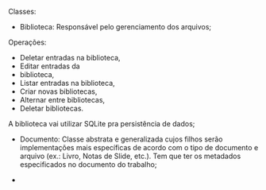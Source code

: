 Classes:

- Biblioteca: Responsável pelo gerenciamento dos arquivos;

Operações: 
- Deletar entradas na biblioteca, 
- Editar entradas da
- biblioteca, 
- Listar entradas na biblioteca, 
- Criar novas bibliotecas,
- Alternar entre bibliotecas, 
- Deletar bibliotecas.

A biblioteca vai utilizar SQLite pra persistência de dados;

- Documento: Classe abstrata e generalizada cujos filhos serão implementações mais específicas de acordo com o tipo de documento e arquivo (ex.: Livro, Notas de Slide, etc.). Tem que ter os metadados especificados no documento do trabalho;

- 
